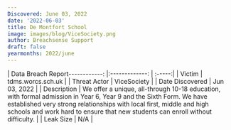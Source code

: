 ```yaml
---
Discovered: June 03, 2022
date: '2022-06-03'
title: De Montfort School
image: images/blog/ViceSociety.png
author: Breachsense Support
draft: false
yearmonths: 2022/june
---
```


| Data Breach Report------------:   |:-------------:    | :-----:|
| Victim    | tdms.worcs.sch.uk      | 
| Threat Actor    | ViceSociety      | 
| Date Discovered    | Jun 03, 2022      | 
| Description    |  We offer a unique, all-through 10-18 education, with formal admission in Year 6, Year 9 and the Sixth Form. We have established very strong relationships with local first, middle and high schools and work hard to ensure that new students can enroll without difficulty.      | 
| Leak Size    | N/A      | 

